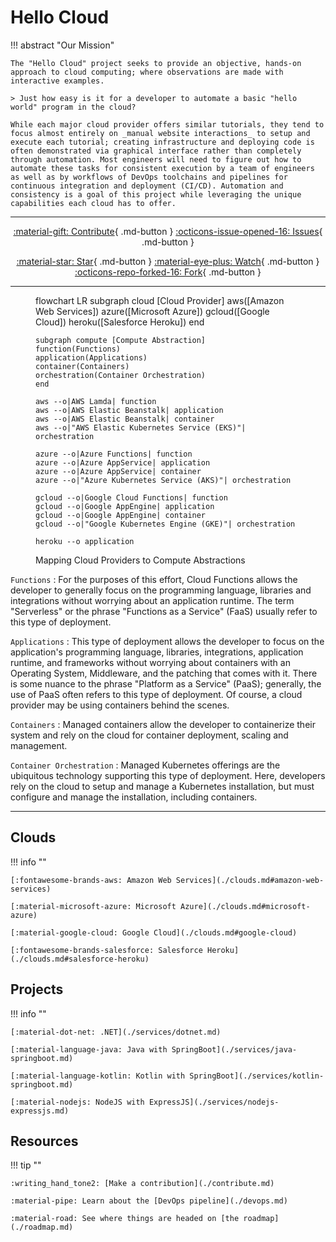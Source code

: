 # Hello Cloud

!!! abstract "Our Mission"

    The "Hello Cloud" project seeks to provide an objective, hands-on approach to cloud computing; where observations are made with interactive examples.

    > Just how easy is it for a developer to automate a basic "hello world" program in the cloud?

    While each major cloud provider offers similar tutorials, they tend to focus almost entirely on _manual website interactions_ to setup and execute each tutorial; creating infrastructure and deploying code is often demonstrated via graphical interface rather than completely through automation. Most engineers will need to figure out how to automate these tasks for consistent execution by a team of engineers as well as by workflows of DevOps toolchains and pipelines for continuous integration and deployment (CI/CD). Automation and consistency is a goal of this project while leveraging the unique capabilities each cloud has to offer.

---

<div class="my-btn-group" style="text-align:center" markdown="block">

[:material-gift: Contribute](https://github.com/ourchitecture/hello-cloud){ .md-button }
[:octicons-issue-opened-16: Issues](https://github.com/ourchitecture/hello-cloud/issues){ .md-button }

[:material-star: Star](https://github.com/ourchitecture/hello-cloud){ .md-button }
[:material-eye-plus: Watch](https://github.com/ourchitecture/hello-cloud/subscription){ .md-button }
[:octicons-repo-forked-16: Fork](https://github.com/ourchitecture/hello-cloud/fork){ .md-button }

</div>

---

<figure>
<div class="mermaid">flowchart LR
    subgraph cloud [Cloud Provider]
    aws([Amazon Web Services])
    azure([Microsoft Azure])
    gcloud([Google Cloud])
    heroku([Salesforce Heroku])
    end

    subgraph compute [Compute Abstraction]
    function(Functions)
    application(Applications)
    container(Containers)
    orchestration(Container Orchestration)
    end

    aws --o|AWS Lamda| function
    aws --o|AWS Elastic Beanstalk| application
    aws --o|AWS Elastic Beanstalk| container
    aws --o|"AWS Elastic Kubernetes Service (EKS)"| orchestration

    azure --o|Azure Functions| function
    azure --o|Azure AppService| application
    azure --o|Azure AppService| container
    azure --o|"Azure Kubernetes Service (AKS)"| orchestration

    gcloud --o|Google Cloud Functions| function
    gcloud --o|Google AppEngine| application
    gcloud --o|Google AppEngine| container
    gcloud --o|"Google Kubernetes Engine (GKE)"| orchestration

    heroku --o application
</div>
<figcaption>Mapping Cloud Providers to Compute Abstractions</figcaption>
</figure>

`Functions`
: For the purposes of this effort, Cloud Functions allows the developer to generally focus on the programming language, libraries and integrations without worrying about an application runtime. The term "Serverless" or the phrase "Functions as a Service" (FaaS) usually refer to this type of deployment.

`Applications`
: This type of deployment allows the developer to focus on the application's programming language, libraries, integrations, application runtime, and frameworks without worrying about containers with an Operating System, Middleware, and the patching that comes with it. There is some nuance to the phrase "Platform as a Service" (PaaS); generally, the use of PaaS often refers to this type of deployment. Of course, a cloud provider may be using containers behind the scenes.

`Containers`
: Managed containers allow the developer to containerize their system and rely on the cloud for container deployment, scaling and management.

`Container Orchestration`
: Managed Kubernetes offerings are the ubiquitous technology supporting this type of deployment. Here, developers rely on the cloud to setup and manage a Kubernetes installation, but must configure and manage the installation, including containers.

---

## Clouds

<a name="clouds"></a>
!!! info ""

    [:fontawesome-brands-aws: Amazon Web Services](./clouds.md#amazon-web-services)

    [:material-microsoft-azure: Microsoft Azure](./clouds.md#microsoft-azure)

    [:material-google-cloud: Google Cloud](./clouds.md#google-cloud)

    [:fontawesome-brands-salesforce: Salesforce Heroku](./clouds.md#salesforce-heroku)

## Projects

<a name="projects"></a>
!!! info ""

    [:material-dot-net: .NET](./services/dotnet.md)

    [:material-language-java: Java with SpringBoot](./services/java-springboot.md)

    [:material-language-kotlin: Kotlin with SpringBoot](./services/kotlin-springboot.md)

    [:material-nodejs: NodeJS with ExpressJS](./services/nodejs-expressjs.md)

## Resources

!!! tip ""

    :writing_hand_tone2: [Make a contribution](./contribute.md)

    :material-pipe: Learn about the [DevOps pipeline](./devops.md)

    :material-road: See where things are headed on [the roadmap](./roadmap.md)
